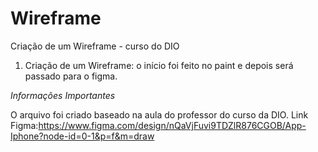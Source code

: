 # Wireframe
Criação de um Wireframe - curso do DIO
1. Criação de um Wireframe: o início foi feito no paint e depois será passado para o figma.

*Informações Importantes*

O arquivo foi criado baseado na aula do professor do curso da DIO. 
Link Figma:https://www.figma.com/design/nQaVjFuvi9TDZlR876CGOB/App-Iphone?node-id=0-1&p=f&m=draw


